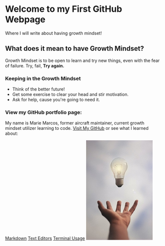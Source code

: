 
# Welcome to my First GitHub Webpage

Where I will write about having growth mindset!

## What does it mean to have Growth Mindset?
Growth Mindset is to be open to learn and try new things, even with the fear of failure. Try, fail, **Try again.**

### **Keeping in the Growth Mindset**
- Think of the better future!
- Get some exercise to clear your head and stir motivation.
- Ask for help, cause you're going to need it.

### View my GitHub portfolio page:
My name is Marie Marcos, former aircraft maintainer, current growth mindset utilizer learning to code.
[Visit My GitHub](https://github.com/Mmarcos01?tab=repositories) or see what I learned about:

[Markdown](learnmarkdown.md)
[Text Editors](texteditor.md)
[Terminal Usage](terminalusage.md)
![](junior-ferreira-7esRPTt38nI-unsplash.jpg)
